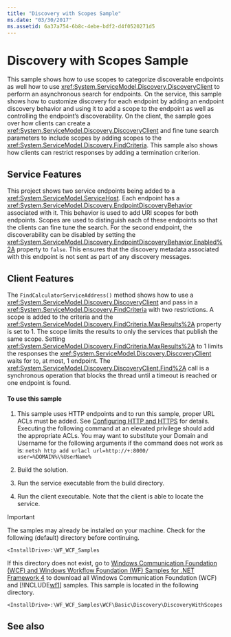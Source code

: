 ```yaml
---
title: "Discovery with Scopes Sample"
ms.date: "03/30/2017"
ms.assetid: 6a37a754-6b8c-4ebe-bdf2-d4f0520271d5
---
```

# Discovery with Scopes Sample
This sample shows how to use scopes to categorize discoverable endpoints as well how to use <xref:System.ServiceModel.Discovery.DiscoveryClient> to perform an asynchronous search for endpoints. On the service, this sample shows how to customize discovery for each endpoint by adding an endpoint discovery behavior and using it to add a scope to the endpoint as well as controlling the endpoint’s discoverability. On the client, the sample goes over how clients can create a <xref:System.ServiceModel.Discovery.DiscoveryClient> and fine tune search parameters to include scopes by adding scopes to the <xref:System.ServiceModel.Discovery.FindCriteria>. This sample also shows how clients can restrict responses by adding a termination criterion.  
  
## Service Features  
 This project shows two service endpoints being added to a <xref:System.ServiceModel.ServiceHost>. Each endpoint has a <xref:System.ServiceModel.Discovery.EndpointDiscoveryBehavior> associated with it. This behavior is used to add URI scopes for both endpoints. Scopes are used to distinguish each of these endpoints so that the clients can fine tune the search. For the second endpoint, the discoverability can be disabled by setting the <xref:System.ServiceModel.Discovery.EndpointDiscoveryBehavior.Enabled%2A> property to `false`. This ensures that the discovery metadata associated with this endpoint is not sent as part of any discovery messages.  
  
## Client Features  
 The `FindCalculatorServiceAddress()` method shows how to use a <xref:System.ServiceModel.Discovery.DiscoveryClient> and pass in a <xref:System.ServiceModel.Discovery.FindCriteria> with two restrictions. A scope is added to the criteria and the <xref:System.ServiceModel.Discovery.FindCriteria.MaxResults%2A> property is set to 1. The scope limits the results to only the services that publish the same scope. Setting <xref:System.ServiceModel.Discovery.FindCriteria.MaxResults%2A> to 1 limits the responses the <xref:System.ServiceModel.Discovery.DiscoveryClient> waits for to, at most, 1 endpoint. The <xref:System.ServiceModel.Discovery.DiscoveryClient.Find%2A> call is a synchronous operation that blocks the thread until a timeout is reached or one endpoint is found.  
  
#### To use this sample  
  
1.  This sample uses HTTP endpoints and to run this sample, proper URL ACLs must be added. See [Configuring HTTP and HTTPS](https://go.microsoft.com/fwlink/?LinkId=70353) for details. Executing the following command at an elevated privilege should add the appropriate ACLs. You may want to substitute your Domain and Username for the following arguments if the command does not work as is: `netsh http add urlacl url=http://+:8000/ user=%DOMAIN%\%UserName%`  
  
2.  Build the solution.  
  
3.  Run the service executable from the build directory.  
  
4.  Run the client executable. Note that the client is able to locate the service.  
  
> [!IMPORTANT]
>  The samples may already be installed on your machine. Check for the following (default) directory before continuing.  
>   
>  `<InstallDrive>:\WF_WCF_Samples`  
>   
>  If this directory does not exist, go to [Windows Communication Foundation (WCF) and Windows Workflow Foundation (WF) Samples for .NET Framework 4](https://go.microsoft.com/fwlink/?LinkId=150780) to download all Windows Communication Foundation (WCF) and [!INCLUDE[wf1](../../../../includes/wf1-md.md)] samples. This sample is located in the following directory.  
>   
>  `<InstallDrive>:\WF_WCF_Samples\WCF\Basic\Discovery\DiscoveryWithScopes`  
  
## See also
